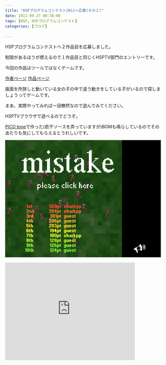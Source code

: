 ```yaml
---
title: "HSPプログラムコンテスト2011へ応募(その２)"
date: 2011-09-27 00:38:00
tags: [HSP, HSPプログラムコンテスト]
categories: [ブログ]

---
```


HSPプログラムコンテストへ２作品目を応募しました。

制限があるほうが燃えるので１作品目と同じくHSPTV部門のエントリーです。

今回の作品はツールではなくゲームです。

[作者ページ][1] [作品ページ][2]

 [1]: http://hsp.tv/contest2011/entry.php?id=27&mode=author
 [2]: http://hsp.tv/contest2011/entry.php?id=144

画面を所狭しと動いている女の子の中で違う動きをしている子がいるので探しましょうってゲームです。

まあ、実際やってみれば一目瞭然なので遊んでみてください。

HSPTVブラウザで遊べるのでどうぞ。

[PICO tone][3]で作った(若干ソースを弄っていますが)BGMも鳴らしているのでそのあたりも気にしてもらえるとうれしいです。

 [3]: http://hsp.tv/contest2011/entry.php?id=91

![mistake][4]

 [4]: /images/2011_0927_mistake_thumb.png

<iframe width="420" height="315" src="http://www.youtube.com/embed/RnqoMVlHBxU" frameborder="0" allowfullscreen="allowfullscreen" ></iframe>
